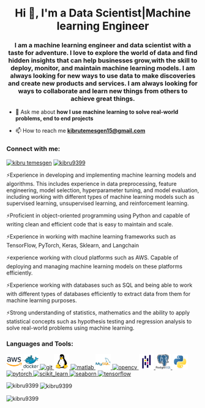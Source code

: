 <h1 align="center">Hi 👋, I'm a Data Scientist|Machine learning Engineer</h1>
<h3 align="center">I am a machine learning engineer and data scientist with a taste for adventure. I love to explore the world of data and find hidden insights that can help businesses grow,with the skill to deploy, monitor, and maintain machine learning models. I am always looking for new ways to use data to make discoveries and create new products and services. I am always looking for ways to collaborate and learn new things from others to achieve great things.</h3>

- 💬 Ask me about **how I use machine learning to solve real-world problems, end to end projects**

- 📫 How to reach me **kibrutemesgen15@gmail.com**

<h3 align="left">Connect with me:</h3>
<p align="left">
<a href="https://linkedin.com/in/kibru temesgen" target="blank"><img align="center" src="https://raw.githubusercontent.com/rahuldkjain/github-profile-readme-generator/master/src/images/icons/Social/linked-in-alt.svg" alt="kibru temesgen" height="30" width="40" /></a>
<a href="https://www.leetcode.com/kibru9399" target="blank"><img align="center" src="https://raw.githubusercontent.com/rahuldkjain/github-profile-readme-generator/master/src/images/icons/Social/leet-code.svg" alt="kibru9399" height="30" width="40" /></a>
</p>

⚡Experience in developing and implementing machine learning models and algorithms.  This includes experience in data preprocessing, feature engineering, model selection, hyperparameter tuning, and model evaluation, including working with different types of machine learning models such as supervised learning, unsupervised learning, and reinforcement learning.

⚡Proficient in object-oriented programming using Python and capable of writing clean and efficient code that is easy to maintain and scale. 

⚡Experience in working with machine learning frameworks such as TensorFlow, PyTorch, Keras, Sklearn, and Langchain

⚡experience working with cloud platforms such as AWS. Capable of deploying and managing machine learning models on these platforms efficiently.

⚡Experience working with databases such as SQL and being able to work with different types of databases efficiently to extract data from them for machine learning purposes.

⚡Strong understanding of statistics, mathematics and the ability to apply statistical concepts such as hypothesis testing and regression analysis to solve real-world problems using machine learning.


<h3 align="left">Languages and Tools:</h3>
<p align="left"> <a href="https://aws.amazon.com" target="_blank" rel="noreferrer"> <img src="https://raw.githubusercontent.com/devicons/devicon/master/icons/amazonwebservices/amazonwebservices-original-wordmark.svg" alt="aws" width="40" height="40"/> </a> <a href="https://www.docker.com/" target="_blank" rel="noreferrer"> <img src="https://raw.githubusercontent.com/devicons/devicon/master/icons/docker/docker-original-wordmark.svg" alt="docker" width="40" height="40"/> </a> <a href="https://git-scm.com/" target="_blank" rel="noreferrer"> <img src="https://www.vectorlogo.zone/logos/git-scm/git-scm-icon.svg" alt="git" width="40" height="40"/> </a> <a href="https://www.linux.org/" target="_blank" rel="noreferrer"> <img src="https://raw.githubusercontent.com/devicons/devicon/master/icons/linux/linux-original.svg" alt="linux" width="40" height="40"/> </a> <a href="https://www.mathworks.com/" target="_blank" rel="noreferrer"> <img src="https://upload.wikimedia.org/wikipedia/commons/2/21/Matlab_Logo.png" alt="matlab" width="40" height="40"/> </a> <a href="https://www.mysql.com/" target="_blank" rel="noreferrer"> <img src="https://raw.githubusercontent.com/devicons/devicon/master/icons/mysql/mysql-original-wordmark.svg" alt="mysql" width="40" height="40"/> </a> <a href="https://opencv.org/" target="_blank" rel="noreferrer"> <img src="https://www.vectorlogo.zone/logos/opencv/opencv-icon.svg" alt="opencv" width="40" height="40"/> </a> <a href="https://pandas.pydata.org/" target="_blank" rel="noreferrer"> <img src="https://raw.githubusercontent.com/devicons/devicon/2ae2a900d2f041da66e950e4d48052658d850630/icons/pandas/pandas-original.svg" alt="pandas" width="40" height="40"/> </a> <a href="https://www.postgresql.org" target="_blank" rel="noreferrer"> <img src="https://raw.githubusercontent.com/devicons/devicon/master/icons/postgresql/postgresql-original-wordmark.svg" alt="postgresql" width="40" height="40"/> </a> <a href="https://www.python.org" target="_blank" rel="noreferrer"> <img src="https://raw.githubusercontent.com/devicons/devicon/master/icons/python/python-original.svg" alt="python" width="40" height="40"/> </a> <a href="https://pytorch.org/" target="_blank" rel="noreferrer"> <img src="https://www.vectorlogo.zone/logos/pytorch/pytorch-icon.svg" alt="pytorch" width="40" height="40"/> </a> <a href="https://scikit-learn.org/" target="_blank" rel="noreferrer"> <img src="https://upload.wikimedia.org/wikipedia/commons/0/05/Scikit_learn_logo_small.svg" alt="scikit_learn" width="40" height="40"/> </a> <a href="https://seaborn.pydata.org/" target="_blank" rel="noreferrer"> <img src="https://seaborn.pydata.org/_images/logo-mark-lightbg.svg" alt="seaborn" width="40" height="40"/> </a> <a href="https://www.tensorflow.org" target="_blank" rel="noreferrer"> <img src="https://www.vectorlogo.zone/logos/tensorflow/tensorflow-icon.svg" alt="tensorflow" width="40" height="40"/> </a> </p>

<p><img align="left" src="https://github-readme-stats.vercel.app/api/top-langs?username=kibru9399&show_icons=true&locale=en&layout=compact" alt="kibru9399" /></p>

<p>&nbsp;<img align="center" src="https://github-readme-stats.vercel.app/api?username=kibru9399&show_icons=true&locale=en" alt="kibru9399" /></p>

<p><img align="center" src="https://github-readme-streak-stats.herokuapp.com/?user=kibru9399&" alt="kibru9399" /></p>
